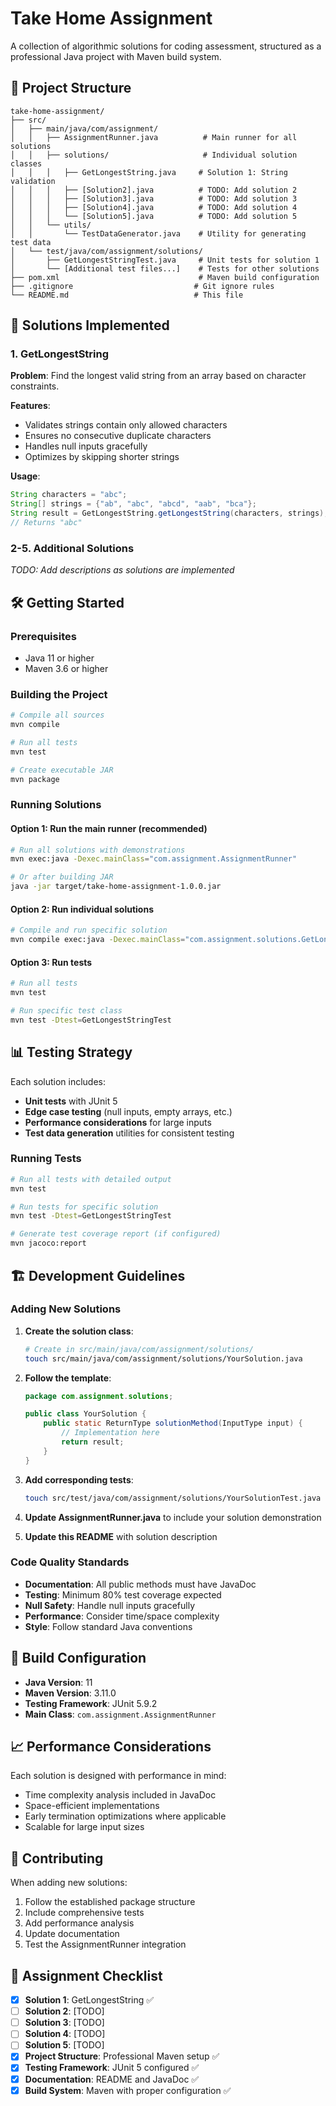 # Take Home Assignment

A collection of algorithmic solutions for coding assessment, structured as a professional Java project with Maven build system.

## 📁 Project Structure

```
take-home-assignment/
├── src/
│   ├── main/java/com/assignment/
│   │   ├── AssignmentRunner.java          # Main runner for all solutions
│   │   ├── solutions/                     # Individual solution classes
│   │   │   ├── GetLongestString.java     # Solution 1: String validation
│   │   │   ├── [Solution2].java          # TODO: Add solution 2
│   │   │   ├── [Solution3].java          # TODO: Add solution 3
│   │   │   ├── [Solution4].java          # TODO: Add solution 4
│   │   │   └── [Solution5].java          # TODO: Add solution 5
│   │   └── utils/
│   │       └── TestDataGenerator.java    # Utility for generating test data
│   └── test/java/com/assignment/solutions/
│       ├── GetLongestStringTest.java     # Unit tests for solution 1
│       └── [Additional test files...]    # Tests for other solutions
├── pom.xml                               # Maven build configuration
├── .gitignore                           # Git ignore rules
└── README.md                            # This file
```

## 🚀 Solutions Implemented

### 1. GetLongestString
**Problem**: Find the longest valid string from an array based on character constraints.

**Features**:
- Validates strings contain only allowed characters
- Ensures no consecutive duplicate characters
- Handles null inputs gracefully
- Optimizes by skipping shorter strings

**Usage**:
```java
String characters = "abc";
String[] strings = {"ab", "abc", "abcd", "aab", "bca"};
String result = GetLongestString.getLongestString(characters, strings);
// Returns "abc"
```

### 2-5. Additional Solutions
*TODO: Add descriptions as solutions are implemented*

## 🛠️ Getting Started

### Prerequisites
- Java 11 or higher
- Maven 3.6 or higher

### Building the Project
```bash
# Compile all sources
mvn compile

# Run all tests
mvn test

# Create executable JAR
mvn package
```

### Running Solutions

#### Option 1: Run the main runner (recommended)
```bash
# Run all solutions with demonstrations
mvn exec:java -Dexec.mainClass="com.assignment.AssignmentRunner"

# Or after building JAR
java -jar target/take-home-assignment-1.0.0.jar
```

#### Option 2: Run individual solutions
```bash
# Compile and run specific solution
mvn compile exec:java -Dexec.mainClass="com.assignment.solutions.GetLongestString"
```

#### Option 3: Run tests
```bash
# Run all tests
mvn test

# Run specific test class
mvn test -Dtest=GetLongestStringTest
```

## 📊 Testing Strategy

Each solution includes:
- **Unit tests** with JUnit 5
- **Edge case testing** (null inputs, empty arrays, etc.)
- **Performance considerations** for large inputs
- **Test data generation** utilities for consistent testing

### Running Tests
```bash
# Run all tests with detailed output
mvn test

# Run tests for specific solution
mvn test -Dtest=GetLongestStringTest

# Generate test coverage report (if configured)
mvn jacoco:report
```

## 🏗️ Development Guidelines

### Adding New Solutions

1. **Create the solution class**:
   ```bash
   # Create in src/main/java/com/assignment/solutions/
   touch src/main/java/com/assignment/solutions/YourSolution.java
   ```

2. **Follow the template**:
   ```java
   package com.assignment.solutions;
   
   public class YourSolution {
       public static ReturnType solutionMethod(InputType input) {
           // Implementation here
           return result;
       }
   }
   ```

3. **Add corresponding tests**:
   ```bash
   touch src/test/java/com/assignment/solutions/YourSolutionTest.java
   ```

4. **Update AssignmentRunner.java** to include your solution demonstration

5. **Update this README** with solution description

### Code Quality Standards
- **Documentation**: All public methods must have JavaDoc
- **Testing**: Minimum 80% test coverage expected
- **Null Safety**: Handle null inputs gracefully
- **Performance**: Consider time/space complexity
- **Style**: Follow standard Java conventions

## 🔧 Build Configuration

- **Java Version**: 11
- **Maven Version**: 3.11.0
- **Testing Framework**: JUnit 5.9.2
- **Main Class**: `com.assignment.AssignmentRunner`

## 📈 Performance Considerations

Each solution is designed with performance in mind:
- Time complexity analysis included in JavaDoc
- Space-efficient implementations
- Early termination optimizations where applicable
- Scalable for large input sizes

## 🤝 Contributing

When adding new solutions:
1. Follow the established package structure
2. Include comprehensive tests
3. Add performance analysis
4. Update documentation
5. Test the AssignmentRunner integration

## 📝 Assignment Checklist

- [x] **Solution 1**: GetLongestString ✅
- [ ] **Solution 2**: [TODO]
- [ ] **Solution 3**: [TODO]
- [ ] **Solution 4**: [TODO]
- [ ] **Solution 5**: [TODO]
- [x] **Project Structure**: Professional Maven setup ✅
- [x] **Testing Framework**: JUnit 5 configured ✅
- [x] **Documentation**: README and JavaDoc ✅
- [x] **Build System**: Maven with proper configuration ✅
